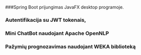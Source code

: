 ###Spring Boot prijungimas JavaFX desktop programoje.

### Autentifikacija su JWT tokenais, 
### Mini ChatBot naudojant Apache OpenNLP
### Pažymių prognozavimas naudojant WEKA biblioteką
